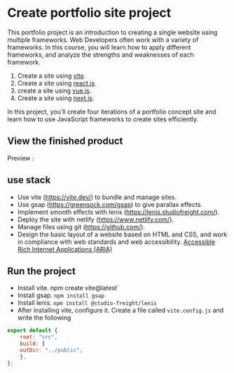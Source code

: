 # Create portfolio site project

This portfolio project is an introduction to creating a single website using multiple frameworks.
Web Developers often work with a variety of frameworks.
In this course, you will learn how to apply different frameworks, 
and analyze the strengths and weaknesses of each framework.

1. Create a site using [vite](https://github.com/Sol-Data/Portfolio-project-vite). 
2. Create a site using [react.js](https://github.com/Sol-Data/Portfolio-project-react). 
3. create a site using [vue.js](https://github.com/Sol-Data/Portfolio-project-vue).
4. Create a site using [next.js](https://github.com/Sol-Data/Portfolio-project-next).

In this project, you'll create four iterations of a portfolio concept site and learn how to use JavaScript frameworks to create sites efficiently.

## View the finished product 
Preview :

## use stack

- Use vite (https://vite.dev/) to bundle and manage sites.
- Use gsap (https://greensock.com/gsap) to give parallax effects.
- Implement smooth effects with lenis (https://lenis.studiofreight.com/).
- Deploy the site with netlify (https://www.netlify.com/).
- Manage files using git (https://github.com/).
- Design the basic layout of a website based on HTML and CSS, and work in compliance with web standards and web accessibility. [Accessible Rich Internet Applications (ARIA)](https://developer.mozilla.org/en-US/docs/Web/Accessibility/ARIA/Roles)

## Run the project
- Install vite. npm create vite@latest`
- Install gsap. `npm install gsap`
- Install lenis. `npm install @studio-freight/lenis`
- After installing vite, configure it. Create a file called `vite.config.js` and write the following
```javascript
export default {
    root: "src",
    build: {
    outDir: "../public",
    },
};
